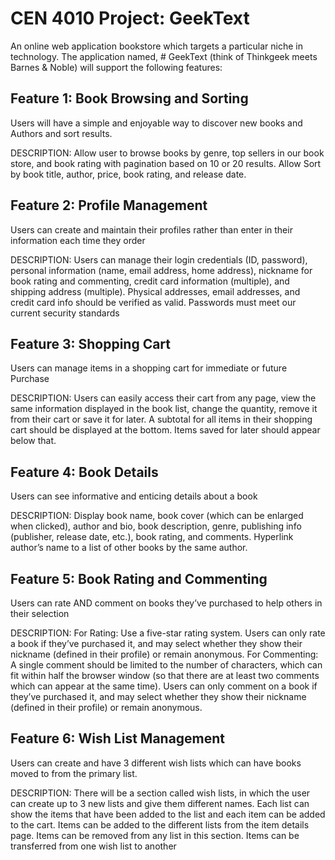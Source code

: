 # CEN 4010 Project: GeekText

An online web application bookstore which targets a particular niche in technology. The application named, # GeekText (think of Thinkgeek meets Barnes & Noble) will support the following features:

## Feature 1: Book Browsing and Sorting

Users will have a simple and enjoyable way to discover new books and
Authors and sort results.

DESCRIPTION: Allow user to browse books by genre, top sellers in our
book store, and book rating with pagination based on 10 or 20 results. Allow Sort by
book title, author, price, book rating, and release date.

## Feature 2: Profile Management

Users can create and maintain their profiles rather than enter in
their information each time they order

DESCRIPTION: Users can manage their login credentials (ID,
password), personal information (name, email address, home
address), nickname for book rating and commenting, credit card
information (multiple), and shipping address (multiple). Physical
addresses, email addresses, and credit card info should be
verified as valid. Passwords must meet our current security
standards

## Feature 3: Shopping Cart

Users can manage items in a shopping cart for immediate or future
Purchase

DESCRIPTION: Users can easily access their cart from any page, view
the same information displayed in the book list, change the quantity,
remove it from their cart or save it for later. A subtotal for all items in
their shopping cart should be displayed at the bottom. Items saved for
later should appear below that.

## Feature 4: Book Details

Users can see informative and enticing details about a book

DESCRIPTION: Display book name, book cover (which can be enlarged
when clicked), author and bio, book description, genre, publishing info
(publisher, release date, etc.), book rating, and comments. Hyperlink
author’s name to a list of other books by the same author.

## Feature 5: Book Rating and Commenting

Users can rate AND comment on books they’ve purchased to help others in their
selection

DESCRIPTION: For Rating: Use a five-star rating system. Users can only rate a book
if they’ve purchased it, and may select whether they show their nickname
(defined in their profile) or remain anonymous. For Commenting: A single comment
should be limited to the number of
characters, which can fit within half the browser window (so that there
are at least two comments which can appear at the same time). Users
can only comment on a book if they’ve purchased it, and may select
whether they show their nickname (defined in their profile) or remain
anonymous.

## Feature 6: Wish List Management

Users can create and have 3 different wish lists which can have books moved to
from the primary list.

DESCRIPTION: There will be a section called wish lists, in which the user can create
up to 3 new lists and give them different names. Each list can show the items that
have been added to the list and each item can be added to the cart. Items can be
added to the different lists from the item details page. Items can be removed from
any list in this section. Items can be transferred from one wish list to another
